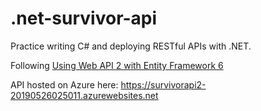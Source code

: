 # .net-survivor-api
Practice writing C# and deploying RESTful APIs with .NET.

Following [Using Web API 2 with Entity Framework 6
](https://docs.microsoft.com/en-us/aspnet/web-api/overview/data/using-web-api-with-entity-framework/part-1)

API hosted on Azure here: https://survivorapi2-20190526025011.azurewebsites.net
